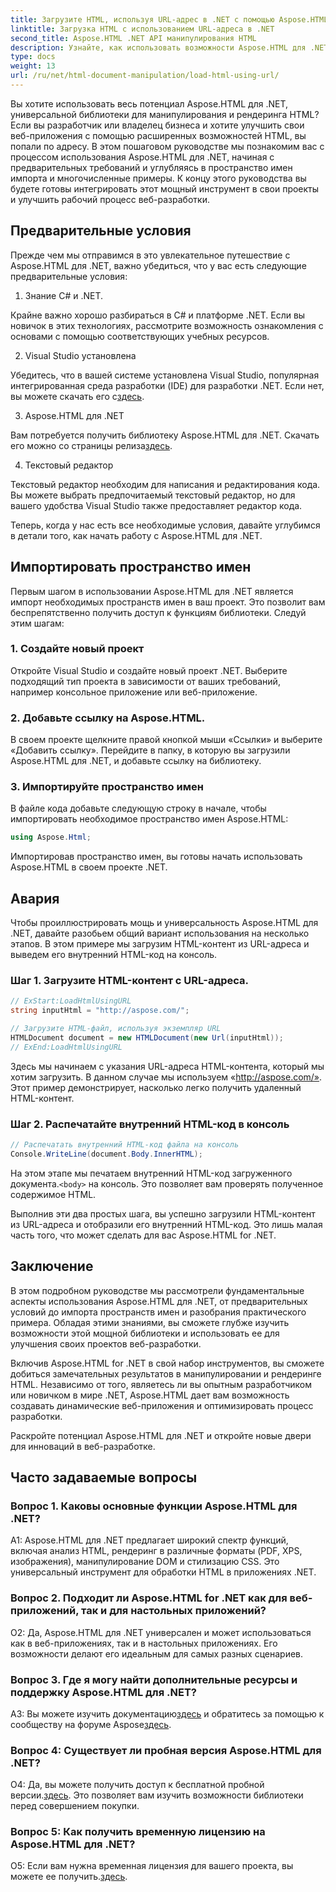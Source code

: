 ```yaml
---
title: Загрузите HTML, используя URL-адрес в .NET с помощью Aspose.HTML
linktitle: Загрузка HTML с использованием URL-адреса в .NET
second_title: Aspose.HTML .NET API манипулирования HTML
description: Узнайте, как использовать возможности Aspose.HTML для .NET. Улучшите свою веб-разработку с помощью манипуляций и рендеринга HTML.
type: docs
weight: 13
url: /ru/net/html-document-manipulation/load-html-using-url/
---
```


Вы хотите использовать весь потенциал Aspose.HTML для .NET, универсальной библиотеки для манипулирования и рендеринга HTML? Если вы разработчик или владелец бизнеса и хотите улучшить свои веб-приложения с помощью расширенных возможностей HTML, вы попали по адресу. В этом пошаговом руководстве мы познакомим вас с процессом использования Aspose.HTML для .NET, начиная с предварительных требований и углубляясь в пространство имен импорта и многочисленные примеры. К концу этого руководства вы будете готовы интегрировать этот мощный инструмент в свои проекты и улучшить рабочий процесс веб-разработки.

## Предварительные условия

Прежде чем мы отправимся в это увлекательное путешествие с Aspose.HTML для .NET, важно убедиться, что у вас есть следующие предварительные условия:

1. Знание C# и .NET.

Крайне важно хорошо разбираться в C# и платформе .NET. Если вы новичок в этих технологиях, рассмотрите возможность ознакомления с основами с помощью соответствующих учебных ресурсов.

2. Visual Studio установлена

Убедитесь, что в вашей системе установлена Visual Studio, популярная интегрированная среда разработки (IDE) для разработки .NET. Если нет, вы можете скачать его с[здесь](https://visualstudio.microsoft.com/).

3. Aspose.HTML для .NET

 Вам потребуется получить библиотеку Aspose.HTML для .NET. Скачать его можно со страницы релиза[здесь](https://releases.aspose.com/html/net/).

4. Текстовый редактор

Текстовый редактор необходим для написания и редактирования кода. Вы можете выбрать предпочитаемый текстовый редактор, но для вашего удобства Visual Studio также предоставляет редактор кода.

Теперь, когда у нас есть все необходимые условия, давайте углубимся в детали того, как начать работу с Aspose.HTML для .NET.

## Импортировать пространство имен

Первым шагом в использовании Aspose.HTML для .NET является импорт необходимых пространств имен в ваш проект. Это позволит вам беспрепятственно получить доступ к функциям библиотеки. Следуй этим шагам:

### 1. Создайте новый проект

Откройте Visual Studio и создайте новый проект .NET. Выберите подходящий тип проекта в зависимости от ваших требований, например консольное приложение или веб-приложение.

### 2. Добавьте ссылку на Aspose.HTML.

В своем проекте щелкните правой кнопкой мыши «Ссылки» и выберите «Добавить ссылку». Перейдите в папку, в которую вы загрузили Aspose.HTML для .NET, и добавьте ссылку на библиотеку.

### 3. Импортируйте пространство имен

В файле кода добавьте следующую строку в начале, чтобы импортировать необходимое пространство имен Aspose.HTML:

```csharp
using Aspose.Html;
```

Импортировав пространство имен, вы готовы начать использовать Aspose.HTML в своем проекте .NET.

## Авария

Чтобы проиллюстрировать мощь и универсальность Aspose.HTML для .NET, давайте разобьем общий вариант использования на несколько этапов. В этом примере мы загрузим HTML-контент из URL-адреса и выведем его внутренний HTML-код на консоль.

### Шаг 1. Загрузите HTML-контент с URL-адреса.

```csharp
// ExStart:LoadHtmlUsingURL
string inputHtml = "http://aspose.com/";

// Загрузите HTML-файл, используя экземпляр URL
HTMLDocument document = new HTMLDocument(new Url(inputHtml));
// ExEnd:LoadHtmlUsingURL
```

Здесь мы начинаем с указания URL-адреса HTML-контента, который мы хотим загрузить. В данном случае мы используем «http://aspose.com/». Этот пример демонстрирует, насколько легко получить удаленный HTML-контент.

### Шаг 2. Распечатайте внутренний HTML-код в консоль

```csharp
// Распечатать внутренний HTML-код файла на консоль
Console.WriteLine(document.Body.InnerHTML);
```

 На этом этапе мы печатаем внутренний HTML-код загруженного документа.`<body>` на консоль. Это позволяет вам проверять полученное содержимое HTML.

Выполнив эти два простых шага, вы успешно загрузили HTML-контент из URL-адреса и отобразили его внутренний HTML-код. Это лишь малая часть того, что может сделать для вас Aspose.HTML for .NET.

## Заключение

В этом подробном руководстве мы рассмотрели фундаментальные аспекты использования Aspose.HTML для .NET, от предварительных условий до импорта пространств имен и разобрания практического примера. Обладая этими знаниями, вы сможете глубже изучить возможности этой мощной библиотеки и использовать ее для улучшения своих проектов веб-разработки.

Включив Aspose.HTML for .NET в свой набор инструментов, вы сможете добиться замечательных результатов в манипулировании и рендеринге HTML. Независимо от того, являетесь ли вы опытным разработчиком или новичком в мире .NET, Aspose.HTML дает вам возможность создавать динамические веб-приложения и оптимизировать процесс разработки.

Раскройте потенциал Aspose.HTML для .NET и откройте новые двери для инноваций в веб-разработке.

## Часто задаваемые вопросы

### Вопрос 1. Каковы основные функции Aspose.HTML для .NET?
   
A1: Aspose.HTML для .NET предлагает широкий спектр функций, включая анализ HTML, рендеринг в различные форматы (PDF, XPS, изображения), манипулирование DOM и стилизацию CSS. Это универсальный инструмент для обработки HTML в приложениях .NET.

### Вопрос 2. Подходит ли Aspose.HTML for .NET как для веб-приложений, так и для настольных приложений?
   
О2: Да, Aspose.HTML для .NET универсален и может использоваться как в веб-приложениях, так и в настольных приложениях. Его возможности делают его идеальным для самых разных сценариев.

### Вопрос 3. Где я могу найти дополнительные ресурсы и поддержку Aspose.HTML для .NET?
   
 A3: Вы можете изучить документацию[здесь](https://reference.aspose.com/html/net/) и обратитесь за помощью к сообществу на форуме Aspose[здесь](https://forum.aspose.com/).

### Вопрос 4: Существует ли пробная версия Aspose.HTML для .NET?
   
 О4: Да, вы можете получить доступ к бесплатной пробной версии.[здесь](https://releases.aspose.com/). Это позволяет вам изучить возможности библиотеки перед совершением покупки.

### Вопрос 5: Как получить временную лицензию на Aspose.HTML для .NET?
   
 О5: Если вам нужна временная лицензия для вашего проекта, вы можете ее получить.[здесь](https://purchase.aspose.com/temporary-license/).